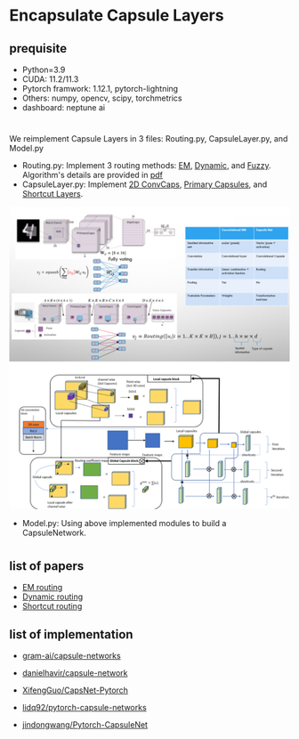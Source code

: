 # Encapsulate Capsule Layers


## prequisite
- Python=3.9
- CUDA: 11.2/11.3
- Pytorch framwork: 1.12.1, pytorch-lightning
- Others: numpy, opencv, scipy, torchmetrics
- dashboard: neptune ai
#
We reimplement Capsule Layers in 3 files: Routing.py, CapsuleLayer.py, and Model.py
- Routing.py: Implement 3 routing methods: [EM](Capsules/Routing.py#L16), [Dynamic](Capsules/Routing.py#70), and [Fuzzy](Capsules/Routing.py#L105). Algorithm's details are provided in [pdf](Algorithm.pdf)
- CapsuleLayer.py: Implement [2D ConvCaps](), [Primary Capsules](), and [Shortcut Layers]().

![alt text](image/4.png)
![alt text](image/5.png)
- Model.py: Using above implemented modules to build a CapsuleNetwork.

#

## list of papers
- [EM routing](https://openreview.net/pdf?id=HJWLfGWRb)
- [Dynamic routing](https://arxiv.org/pdf/1710.09829.pdf)
- [Shortcut routing](https://search.ieice.org/bin/pdf_link.php?category=A&fname=e104-a_8_1043&lang=E&year=2021)

## list of implementation
- [gram-ai/capsule-networks](https://github.com/gram-ai/capsule-networks)

- [danielhavir/capsule-network](https://github.com/danielhavir/capsule-network)

- [XifengGuo/CapsNet-Pytorch](https://github.com/XifengGuo/CapsNet-Pytorch)

- [lidq92/pytorch-capsule-networks](https://github.com/lidq92/pytorch-capsule-networks)

- [jindongwang/Pytorch-CapsuleNet](https://github.com/jindongwang/Pytorch-CapsuleNet)